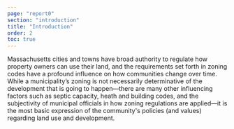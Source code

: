```yaml
---
page: "report0"
section: "introduction"
title: "Introduction"
order: 2
toc: true
---
```

Massachusetts cities and towns have broad authority to regulate how property owners can use their land, and the requirements set forth in zoning codes have a profound influence on how communities change over time. While a municipality’s zoning is not necessarily determinative of the development that is going to happen—there are many other influencing factors such as septic capacity, heath and building codes, and the subjectivity of municipal officials in how zoning regulations are applied—it is the most basic expression of the community's policies (and values) regarding land use and development.